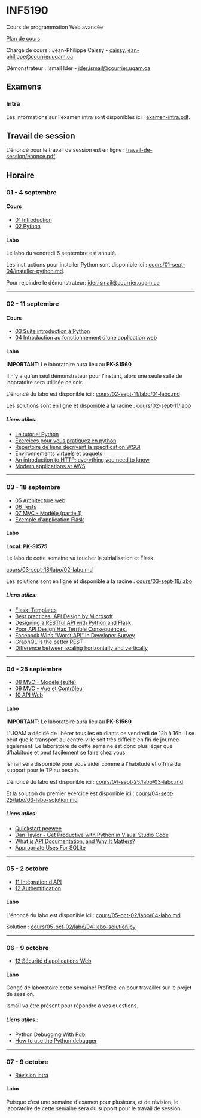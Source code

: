 # INF5190

Cours de programmation Web avancée

[Plan de cours](plan-de-cours.pdf)

Chargé de cours : Jean-Philippe Caissy - caissy.jean-philippe@courrier.uqam.ca

Démonstrateur : Ismail Ider - ider.ismail@courrier.uqam.ca

## Examens

### Intra

Les informations sur l'examen intra sont disponibles ici : [examen-intra.pdf](./examen-intra.pdf).

## Travail de session

L'énoncé pour le travail de session est en ligne : [travail-de-session/enonce.pdf](travail-de-session/enonce.pdf)

## Horaire

### 01 - 4 septembre

#### Cours

* [01 Introduction](cours/01-sept-04/01-introduction.pdf)
* [02 Python](cours/01-sept-04/02-python.pdf)

#### Labo

Le labo du vendredi 6 septembre est annulé.

Les instructions pour installer Python sont disponible ici : [cours/01-sept-04/installer-python.md](cours/01-sept-04/installer-python.md).

Pour rejoindre le démonstrateur: [ider.ismail@courrier.uqam.ca](mailto:ider.ismail@courrier.uqam.ca)

---

### 02 - 11 septembre

#### Cours

* [03 Suite introduction à Python](cours/02-sept-11/03-intro-python-suite.pdf)
* [04 Introduction au fonctionnement d'une application web](cours/02-sept-11/04-intro-app-web.pdf)

#### Labo

**IMPORTANT**: Le laboratoire aura lieu au **PK-S1560**

Il n'y a qu'un seul démonstrateur pour l'instant, alors une seule salle de laboratoire sera utilisée ce soir.

L'énoncé du labo est disponible ici : [cours/02-sept-11/labo/01-labo.md](cours/02-sept-11/labo/01-labo.md)

Les solutions sont en ligne et disponible à la racine : [cours/02-sept-11/labo](cours/02-sept-11/labo)

##### Liens utiles:

- [Le tutoriel Python](https://docs.python.org/fr/3/tutorial/index.html)
- [Exercices pour vous pratiquez en python](https://www.hackerrank.com/domains/python)
- [Répertoire de liens décrivant la spécification WSGI](https://wsgi.readthedocs.io/en/latest/learn.html)
- [Environnements virtuels et paquets](https://docs.python.org/fr/3/tutorial/venv.html)
- [An introduction to HTTP: everything you need to know](https://www.freecodecamp.org/news/http-and-everything-you-need-to-know-about-it/)
- [Modern applications at AWS](https://www.allthingsdistributed.com/2019/08/modern-applications-at-aws.html)

---

### 03 - 18 septembre

* [05 Architecture web](cours/03-sept-18/05-architecture-web.pdf)
* [06 Tests](cours/03-sept-18/06-tests.pdf)
* [07 MVC - Modèle (partie 1)](cours/03-sept-18/07-mvc-model.pdf)
* [Exemple d'application Flask](https://github.com/jpcaissy/INF5190/tree/master/cours/03-sept-18/exemples/station-de-vote)

#### Labo

**Local: PK-S1575**

Le labo de cette semaine va toucher la sérialisation et Flask.

[cours/03-sept-18/labo/02-labo.md](cours/03-sept-18/labo/02-labo.md)

Les solutions sont en ligne et disponible à la racine : [cours/03-sept-18/labo](cours/03-sept-18/labo)

##### Liens utiles:

- [Flask: Templates](http://exploreflask.com/en/latest/templates.html)
- [Best practices: API Design by Microsoft](https://docs.microsoft.com/en-us/azure/architecture/best-practices/api-design)
- [Designing a RESTful API with Python and Flask](https://blog.miguelgrinberg.com/post/designing-a-restful-api-with-python-and-flask)
- [Poor API Design Has Terrible Consequences.](https://freecontent.manning.com/poor-api-design-has-terrible-consequences/)
- [Facebook Wins “Worst API” in Developer Survey](https://techcrunch.com/2011/08/11/facebook-wins-worst-api-in-developer-survey/)
- [GraphQL is the better REST](https://www.howtographql.com/basics/1-graphql-is-the-better-rest/)
- [Difference between scaling horizontally and vertically](https://github.com/vaquarkhan/vaquarkhan/wiki/Difference-between-scaling-horizontally-and-vertically)

---

### 04 - 25 septembre

* [08 MVC - Modèle (suite)](cours/04-sept-25/08-mvc-model-suite.pdf)
* [09 MVC - Vue et Contrôleur](cours/04-sept-25/09-mvc-vue-controleur.pdf)
* [10 API Web](cours/04-sept-25/10-api-web.pdf)

#### Labo

**IMPORTANT**: Le laboratoire aura lieu au **PK-S1560**

L'UQAM a décidé de libérer tous les étudiants ce vendredi de 12h à 16h. Il se peut que le transport au centre-ville
soit très difficile en fin de journée également. Le laboratoire de cette semaine est donc plus léger que d'habitude
et peut facilement se faire chez vous.

Ismaïl sera disponible pour vous aider comme à l'habitude et offrira du support pour le TP au besoin.

L'énoncé du labo est disponible ici : [cours/04-sept-25/labo/03-labo.md](cours/04-sept-25/labo/03-labo.md)

Et la solution du premier exercice est disponible ici : [cours/04-sept-25/labo/03-labo-solution.md](cours/04-sept-25/labo/03-labo-solution.md)

##### Liens utiles:

- [Quickstart peewee](http://docs.peewee-orm.com/en/latest/peewee/quickstart.html#quickstart)
- [Dan Taylor - Get Productive with Python in Visual Studio Code](https://www.youtube.com/watch?v=6YLMWU-5H9o)
- [What is API Documentation, and Why It Matters?](https://swagger.io/blog/api-documentation/what-is-api-documentation-and-why-it-matters/)
- [Appropriate Uses For SQLite](https://www.sqlite.org/whentouse.html)

---

### 05 - 2 octobre

* [11 Intégration d'API](cours/05-oct-02/11-integration-api.pdf)
* [12 Authentification](cours/05-oct-02/12-authentification.pdf)

#### Labo

L'énoncé du labo est disponible ici : [cours/05-oct-02/labo/04-labo.md](cours/05-oct-02/labo/04-labo.md )

Solution : [cours/05-oct-02/labo/04-labo-solution.py](cours/05-oct-02/labo/04-labo-solution.py)

---

### 06 - 9 octobre

* [13 Sécurité d'applications Web](cours/06-oct-09/13-securite-app-web.pdf)

#### Labo

Congé de laboratoire cette semaine! Profitez-en pour travailler sur le projet de session.

Ismaïl va être présent pour répondre à vos questions.

##### Liens utiles :

- [Python Debugging With Pdb](https://realpython.com/python-debugging-pdb/)
- [How to use the Python debugger](https://www.digitalocean.com/community/tutorials/how-to-use-the-python-debugger)

---

### 07 - 9 octobre

* [Révision intra](cours/06-oct-16/revision.pdf)

#### Labo

Puisque c'est une semaine d'examen pour plusieurs, et de révision, le laboratoire de cette semaine sera du support
pour le travail de session.
